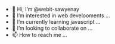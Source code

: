 - 👋 Hi, I’m @webit-sawyenay
- 👀 I’m interested in web develooments ...
- 🌱 I’m currently learning javascript ...
- 💞️ I’m looking to collaborate on ...
- 📫 How to reach me ...

<!---
sawnay-bit/sawnay-bit is a ✨ special ✨ repository because its `README.md` (this file) appears on your GitHub profile.
You can click the Preview link to take a look at your changes.
--->
